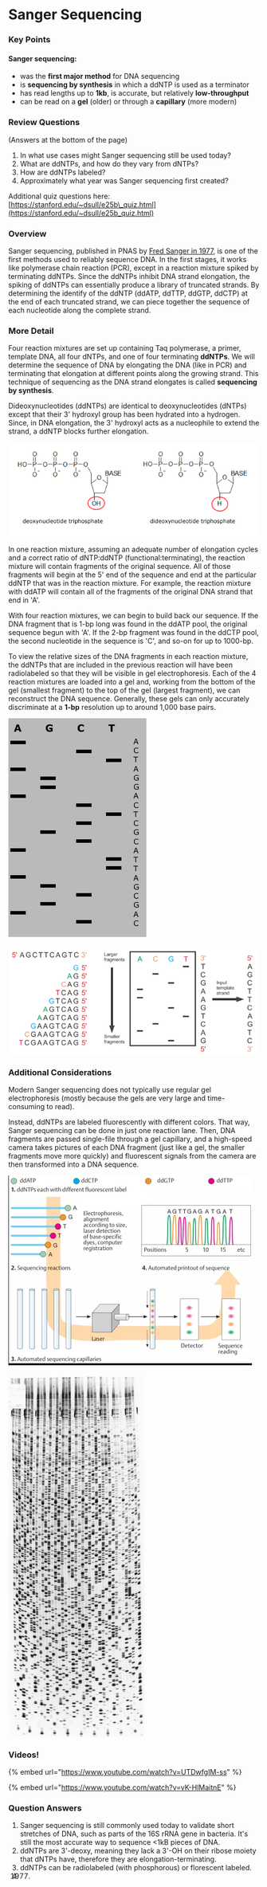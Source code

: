 # Sanger Sequencing

### Key Points

#### Sanger sequencing:

* was the **first major method** for DNA sequencing
* is **sequencing by synthesis** in which a ddNTP is used as a terminator
* has read lengths up to **1kb**, is accurate, but relatively **low-throughput**
* can be read on a **gel** \(older\) or through a **capillary** \(more modern\)

### Review Questions

\(Answers at the bottom of the page\)

1. In what use cases might Sanger sequencing still be used today?
2. What are ddNTPs, and how do they vary from dNTPs?
3. How are ddNTPs labeled?
4. Approximately what year was Sanger sequencing first created?

Additional quiz questions here: [https://stanford.edu/~dsull/e25b\_quiz.html](https://stanford.edu/~dsull/e25b_quiz.html)

### **Overview**

Sanger sequencing, published in PNAS by [Fred Sanger in 1977](https://doi.org/10.1073/pnas.74.12.5463),  is one of the first methods used to reliably sequence DNA. In the first stages, it works like polymerase chain reaction \(PCR\), except in a reaction mixture spiked by terminating ddNTPs. Since the ddNTPs inhibit DNA strand elongation, the spiking of ddNTPs can essentially produce a library of truncated strands. By determining the identify of the ddNTP \(ddATP, ddTTP, ddGTP, ddCTP\) at the end of each truncated strand, we can piece together the sequence of each nucleotide along the complete strand. 

### **More Detail**

Four reaction mixtures are set up containing Taq polymerase, a primer, template DNA, all four dNTPs, and one of four terminating **ddNTPs**. We will determine the sequence of DNA by elongating the DNA \(like in PCR\) and terminating that elongation at different points along the growing strand. This technique of sequencing as the DNA strand elongates is called **sequencing by synthesis**. 

Dideoxynucleotides \(ddNTPs\) are identical to deoxynucleotides \(dNTPs\) except that their 3' hydroxyl group has been hydrated into a hydrogen. Since, in DNA elongation, the 3' hydroxyl acts as a nucleophile to extend the strand, a ddNTP blocks further elongation. 

![ddNTP \(right\) lacks the 3&apos;-hydroxyl of a functional dNTP \(left\)](../../.gitbook/assets/image%20%281%29.png)

In one reaction mixture, assuming an adequate number of elongation cycles and a correct ratio of dNTP:ddNTP \(functional:terminating\), the reaction mixture will contain fragments of the original sequence. All of those fragments will begin at the 5' end of the sequence and end at the particular ddNTP that was in the reaction mixture. For example, the reaction mixture with ddATP will contain all of the fragments of the original DNA strand that end in 'A'. 

With four reaction mixtures, we can begin to build back our sequence. If the DNA fragment that is 1-bp long was found in the ddATP pool, the original sequence begun with 'A'. If the 2-bp fragment was found in the ddCTP pool, the second nucleotide in the sequence is 'C', and so-on for up to 1000-bp.

To view the relative sizes of the DNA fragments in each reaction mixture, the ddNTPs that are included in the previous reaction will have been radiolabeled so that they will be visible in gel electrophoresis. Each of the 4 reaction mixtures are loaded into a gel and, working from the bottom of the gel \(smallest fragment\) to the top of the gel \(largest fragment\), we can reconstruct the DNA sequence. Generally, these gels can only accurately discriminate at a **1-bp** resolution up to around 1,000 base pairs. 

![Inferring DNA sequence from gel. Rightmost column shows sequence, from bottom\(5&apos;\) to top \(3&apos;\)](../../.gitbook/assets/image%20%282%29.png)

![Overall schematic of Sanger sequencing](../../.gitbook/assets/image%20%283%29.png)

### **Additional Considerations**

Modern Sanger sequencing does not typically use regular gel electrophoresis \(mostly because the gels are very large and time-consuming to read\).   
  
Instead, ddNTPs are labeled fluorescently with different colors. That way, Sanger sequencing can be done in just one reaction lane. Then, DNA fragments are passed single-file through a gel capillary, and a high-speed camera takes pictures of each DNA fragment \(just like a gel, the smaller fragments move more quickly\) and fluorescent signals from the camera are then transformed into a DNA sequence.

![Schematic for capillary Sanger sequencing](../../.gitbook/assets/image%20%285%29.png)

#### 

![Original Sanger sequencing gel](../../.gitbook/assets/image%20%284%29.png)



### Videos!

{% embed url="https://www.youtube.com/watch?v=UTDwfgIM-ss" %}

{% embed url="https://www.youtube.com/watch?v=vK-HlMaitnE" %}

### Question Answers



1. Sanger sequencing is still commonly used today to validate short stretches of DNA, such as parts of the 16S rRNA gene in bacteria. It's still the most accurate way to sequence &lt;1kB pieces of DNA.
2. ddNTPs are 3'-deoxy, meaning they lack a 3'-OH on their ribose moiety that dNTPs have, therefore they are elongation-terminating. 
3. ddNTPs can be radiolabeled \(with phosphorous\) or florescent labeled. 
4. 1977. 

